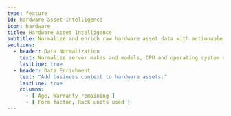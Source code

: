 ```yaml
---
type: feature
id: hardware-asset-intelligence
icon: hardware
title: Hardware Asset Intelligence
subtitle: Normalize and enrich raw hardware asset data with actionable business metrics to&nbsp;demonstrate the&nbsp;value of a technology refresh.
sections:
  - header: Data Normalization
    text: Normalize server makes and models, CPU and operating system data.
    lastLine: true
  - header: Data Enrichment
    text: "Add business context to hardware assets:"
    lastLine: true
    columns:
      - [ Age, Warranty remaining ]
      - [ Form factor, Rack units used ]
---
```

